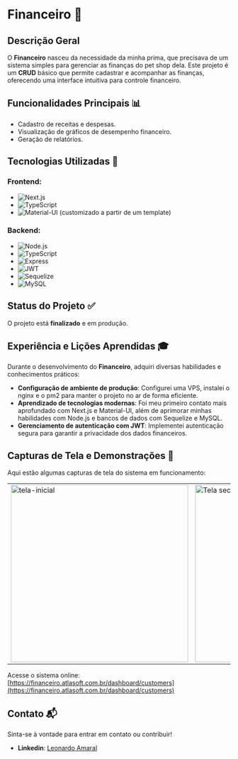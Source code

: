 # Financeiro 💼

## Descrição Geral
O **Financeiro** nasceu da necessidade da minha prima, que precisava de um sistema simples para gerenciar as finanças do pet shop dela. Este projeto é um **CRUD** básico que permite cadastrar e acompanhar as finanças, oferecendo uma interface intuitiva para controle financeiro.

## Funcionalidades Principais 📊
- Cadastro de receitas e despesas.
- Visualização de gráficos de desempenho financeiro.
- Geração de relatórios.

## Tecnologias Utilizadas 🚀
### **Frontend**:
- ![Next.js](https://img.shields.io/badge/Next.js-000?logo=nextdotjs&logoColor=white&style=flat-square)
- ![TypeScript](https://img.shields.io/badge/TypeScript-3178C6?logo=typescript&logoColor=white&style=flat-square)
- ![Material-UI](https://img.shields.io/badge/Material--UI-0081CB?logo=mui&logoColor=white&style=flat-square) (customizado a partir de um template)

### **Backend**:
- ![Node.js](https://img.shields.io/badge/Node.js-339933?logo=nodedotjs&logoColor=white&style=flat-square)
- ![TypeScript](https://img.shields.io/badge/TypeScript-3178C6?logo=typescript&logoColor=white&style=flat-square)
- ![Express](https://img.shields.io/badge/Express-000?logo=express&logoColor=white&style=flat-square) 
- ![JWT](https://img.shields.io/badge/JWT-000?logo=jsonwebtokens&logoColor=white&style=flat-square) 
- ![Sequelize](https://img.shields.io/badge/Sequelize-52B0E7?logo=sequelize&logoColor=white&style=flat-square) 
- ![MySQL](https://img.shields.io/badge/MySQL-4479A1?logo=mysql&logoColor=white&style=flat-square) 

## Status do Projeto ✅
O projeto está **finalizado** e em produção.

## Experiência e Lições Aprendidas 🎓
Durante o desenvolvimento do **Financeiro**, adquiri diversas habilidades e conhecimentos práticos:
- **Configuração de ambiente de produção**: Configurei uma VPS, instalei o nginx e o pm2 para manter o projeto no ar de forma eficiente.
- **Aprendizado de tecnologias modernas**: Foi meu primeiro contato mais aprofundado com Next.js e Material-UI, além de aprimorar minhas habilidades com Node.js e bancos de dados com Sequelize e MySQL.
- **Gerenciamento de autenticação com JWT**: Implementei autenticação segura para garantir a privacidade dos dados financeiros.

## Capturas de Tela e Demonstrações 📸
Aqui estão algumas capturas de tela do sistema em funcionamento:

|  |  |  |
|--|--|--|
| <img width="400" alt="tela-inicial" src="https://github.com/user-attachments/assets/b8fb1960-348d-4912-b56c-1dbcb50e65bf"> | <img width="400" alt="Tela secundaria" src="https://github.com/user-attachments/assets/1196c087-e787-4f55-aef9-09758a90f2eb"> | <img width="400" alt="tela-profile" src="https://github.com/user-attachments/assets/73e240a5-20ec-4551-a5bd-e719b55cdecd"> |


Acesse o sistema online: [https://financeiro.atlasoft.com.br/dashboard/customers](https://financeiro.atlasoft.com.br/dashboard/customers)

## Contato 📬
Sinta-se à vontade para entrar em contato ou contribuir!  
- **Linkedin**: [Leonardo Amaral](https://www.linkedin.com/in/leonardoamaraldev/)
